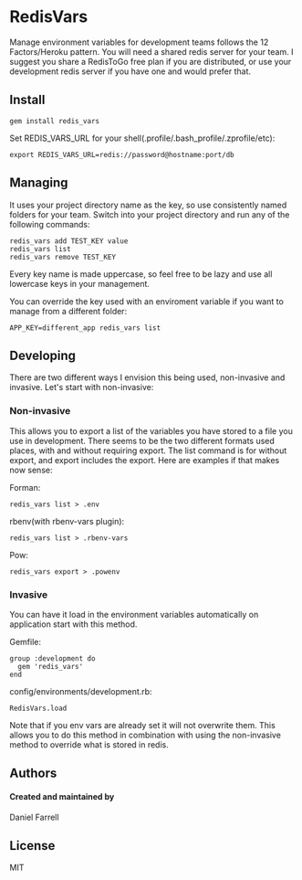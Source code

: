 # RedisVars

Manage environment variables for development teams follows the 12 Factors/Heroku pattern. You will need a shared redis server for your team. I suggest you share a RedisToGo free plan if you are distributed, or use your development redis server if you have one and would prefer that.

## Install

    gem install redis_vars

Set REDIS_VARS_URL for your shell(.profile/.bash_profile/.zprofile/etc):

    export REDIS_VARS_URL=redis://password@hostname:port/db

## Managing

It uses your project directory name as the key, so use consistently named folders for your team.  Switch into your project directory and run any of the following commands:

    redis_vars add TEST_KEY value
    redis_vars list
    redis_vars remove TEST_KEY

Every key name is made uppercase, so feel free to be lazy and use all lowercase keys in your management.

You can override the key used with an enviroment variable if you want to manage from a different folder:

    APP_KEY=different_app redis_vars list

## Developing

There are two different ways I envision this being used, non-invasive and invasive. Let's start with non-invasive:

### Non-invasive

This allows you to export a list of the variables you have stored to a file you use in development. There seems to be the two different formats used places, with and without requiring export.  The list command is for without export, and export includes the export. Here are examples if that makes now sense:

Forman:

    redis_vars list > .env

rbenv(with rbenv-vars plugin):

    redis_vars list > .rbenv-vars

Pow:

    redis_vars export > .powenv

### Invasive

You can have it load in the environment variables automatically on application start with this method.

Gemfile:

    group :development do
      gem 'redis_vars'
    end

config/environments/development.rb:

    RedisVars.load

Note that if you env vars are already set it will not overwrite them. This allows you to do this method in combination with using the non-invasive method to override what is stored in redis.

## Authors

#### Created and maintained by
Daniel Farrell

## License

MIT
